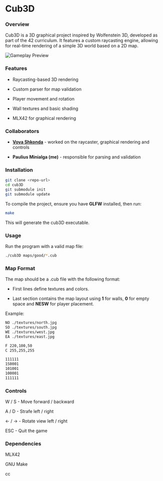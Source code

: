 # Cub3D

### Overview

Cub3D is a 3D graphical project inspired by Wolfenstein 3D, developed as part of the 42 curriculum. It features a custom raycasting engine, allowing for real-time rendering of a simple 3D world based on a 2D map.

![Gameplay Preview](./simplescreenrecorder-2025-02-14_09.49.53-ezgif.com-video-to-gif-converter.gif)

### Features

- Raycasting-based 3D rendering

- Custom parser for map validation

- Player movement and rotation

- Wall textures and basic shading

- MLX42 for graphical rendering

### Collaborators

- [**Vova Shkonda**](https://github.com/vovashko) - worked on the raycaster, graphical rendering and controls

- **Paulius Minialga (me)** - responsible for parsing and validation

### Installation
   ```bash
   git clone <repo-url>
   cd cub3D
   git submodule init
   git submodule update
   ```

To compile the project, ensure you have **GLFW** installed, then run:
   ```bash
   make
   ```
This will generate the cub3D executable.

### Usage

Run the program with a valid map file:
   ```bash
   ./cub3D maps/good/*.cub
   ```
### Map Format

The map should be a .cub file with the following format:

- First lines define textures and colors.

- Last section contains the map layout using **1** for walls, **0** for empty space and **NESW** for player placement.

Example:
   ```bash
   NO ./textures/north.jpg
   SO ./textures/south.jpg
   WE ./textures/west.jpg
   EA ./textures/east.jpg

   F 220,100,50
   C 255,255,255
   
   111111
   1S0001
   101001
   100001
   111111
   ```
### Controls

W / S - Move forward / backward

A / D - Strafe left / right

← / → - Rotate view left / right

ESC - Quit the game

### Dependencies

MLX42

GNU Make

cc

